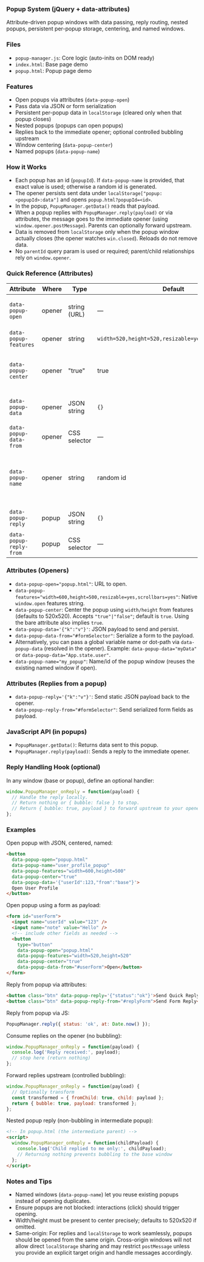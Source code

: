 ### Popup System (jQuery + data-attributes)

Attribute-driven popup windows with data passing, reply routing, nested popups, persistent per-popup storage, centering, and named windows.

### Files
- `popup-manager.js`: Core logic (auto-inits on DOM ready)
- `index.html`: Base page demo
- `popup.html`: Popup page demo

### Features
- Open popups via attributes (`data-popup-open`)
- Pass data via JSON or form serialization
- Persistent per-popup data in `localStorage` (cleared only when that popup closes)
- Nested popups (popups can open popups)
- Replies back to the immediate opener; optional controlled bubbling upstream
- Window centering (`data-popup-center`)
- Named popups (`data-popup-name`)

### How it Works
- Each popup has an id (`popupId`). If `data-popup-name` is provided, that exact value is used; otherwise a random id is generated.
- The opener persists sent data under `localStorage["popup:<popupId>:data"]` and opens `popup.html?popupId=<id>`.
- In the popup, `PopupManager.getData()` reads that payload.
- When a popup replies with `PopupManager.reply(payload)` or via attributes, the message goes to the immediate opener (using `window.opener.postMessage`). Parents can optionally forward upstream.
- Data is removed from `localStorage` only when the popup window actually closes (the opener watches `win.closed`). Reloads do not remove data.
- No `parentId` query param is used or required; parent/child relationships rely on `window.opener`.

### Quick Reference (Attributes)
| Attribute | Where | Type | Default | Description |
| --- | --- | --- | --- | --- |
| `data-popup-open` | opener | string (URL) | — | URL to open in a popup (supports nested) |
| `data-popup-features` | opener | string | `width=520,height=520,resizable=yes,scrollbars=yes` | Native `window.open` features |
| `data-popup-center` | opener | "true" | true | Center popup using width/height; accepts `"true"|"false"`. Bare attribute implies true |
| `data-popup-data` | opener | JSON string | `{}` | Static JSON payload sent to popup and stored |
| `data-popup-data-from` | opener | CSS selector | — | Serialize a form to payload |
| `data-popup-name` | opener | string | random id | Name/id of popup window; reuses same named window if open |
| `data-popup-reply` | popup | JSON string | `{}` | Reply payload to opener |
| `data-popup-reply-from` | popup | CSS selector | — | Reply with serialized form fields |

### Attributes (Openers)
- `data-popup-open="popup.html"`: URL to open.
- `data-popup-features="width=600,height=500,resizable=yes,scrollbars=yes"`: Native `window.open` features string.
- `data-popup-center`: Center the popup using `width/height` from features (defaults to 520x520). Accepts `"true"|"false"`; default is `true`. Using the bare attribute also implies `true`.
- `data-popup-data='{"k":"v"}'`: JSON payload to send and persist.
- `data-popup-data-from="#formSelector"`: Serialize a form to the payload.
- Alternatively, you can pass a global variable name or dot-path via `data-popup-data` (resolved in the opener). Example: `data-popup-data="myData"` or `data-popup-data="App.state.user"`.
- `data-popup-name="my_popup"`: Name/id of the popup window (reuses the existing named window if open).

### Attributes (Replies from a popup)
- `data-popup-reply='{"k":"v"}'`: Send static JSON payload back to the opener.
- `data-popup-reply-from="#formSelector"`: Send serialized form fields as payload.

### JavaScript API (in popups)
- `PopupManager.getData()`: Returns data sent to this popup.
- `PopupManager.reply(payload)`: Sends a reply to the immediate opener.

### Reply Handling Hook (optional)
In any window (base or popup), define an optional handler:
```javascript
window.PopupManager_onReply = function(payload) {
  // Handle the reply locally.
  // Return nothing or { bubble: false } to stop.
  // Return { bubble: true, payload } to forward upstream to your opener.
};
```

### Examples
Open popup with JSON, centered, named:
```html
<button
  data-popup-open="popup.html"
  data-popup-name="user_profile_popup"
  data-popup-features="width=600,height=500"
  data-popup-center="true"
  data-popup-data='{"userId":123,"from":"base"}'>
  Open User Profile
</button>
```

Open popup using a form as payload:
```html
<form id="userForm">
  <input name="userId" value="123" />
  <input name="note" value="Hello" />
  <!-- include other fields as needed -->
  <button
    type="button"
    data-popup-open="popup.html"
    data-popup-features="width=520,height=520"
    data-popup-center="true"
    data-popup-data-from="#userForm">Open</button>
</form>
```

Reply from popup via attributes:
```html
<button class="btn" data-popup-reply='{"status":"ok"}'>Send Quick Reply</button>
<button class="btn" data-popup-reply-from="#replyForm">Send Form Reply</button>
```

Reply from popup via JS:
```javascript
PopupManager.reply({ status: 'ok', at: Date.now() });
```

Consume replies on the opener (no bubbling):
```javascript
window.PopupManager_onReply = function(payload) {
  console.log('Reply received:', payload);
  // stop here (return nothing)
};
```

Forward replies upstream (controlled bubbling):
```javascript
window.PopupManager_onReply = function(payload) {
  // Optionally transform
  const transformed = { fromChild: true, child: payload };
  return { bubble: true, payload: transformed };
};
```

Nested popup reply (non-bubbling in intermediate popup):
```html
<!-- In popup.html (the intermediate parent) -->
<script>
  window.PopupManager_onReply = function(childPayload) {
    console.log('Child replied to me only:', childPayload);
    // Returning nothing prevents bubbling to the base window
  };
</script>
```

### Notes and Tips
- Named windows (`data-popup-name`) let you reuse existing popups instead of opening duplicates.
- Ensure popups are not blocked: interactions (click) should trigger opening.
- Width/height must be present to center precisely; defaults to 520x520 if omitted.
- Same-origin: For replies and `localStorage` to work seamlessly, popups should be opened from the same origin. Cross-origin windows will not allow direct `localStorage` sharing and may restrict `postMessage` unless you provide an explicit target origin and handle messages accordingly.


